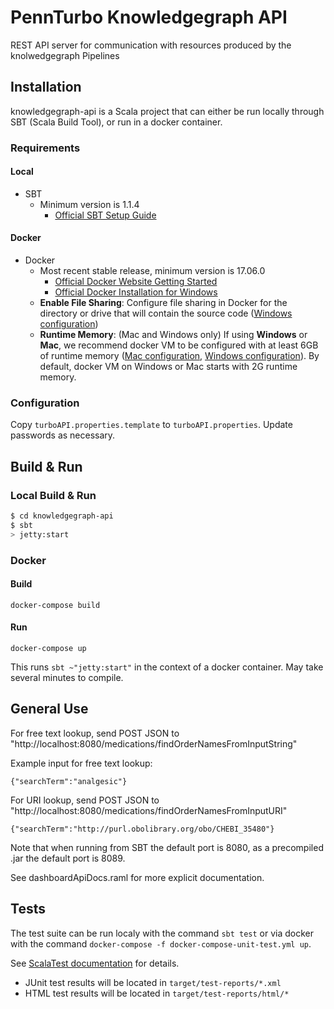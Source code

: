 # PennTurbo Knowledgegraph API #

REST API server for communication with resources produced by the knolwedgegraph Pipelines

## Installation ##
knowledgegraph-api is a Scala project that can either be run locally through SBT (Scala Build Tool), or run in a docker container.

### Requirements ###
#### Local
- SBT 
	- Minimum version is 1.1.4
		- [Official SBT Setup Guide](https://www.scala-sbt.org/release/docs/Setup.html)

#### Docker
- Docker
    - Most recent stable release, minimum version is 17.06.0
      - [Official Docker Website Getting Started](https://docs.docker.com/engine/getstarted/step_one/)
      - [Official Docker Installation for Windows](https://docs.docker.com/docker-for-windows/install/)
    - **Enable File Sharing**:  Configure file sharing in Docker for the directory or drive that will contain the source code ([Windows configuration](https://docs.docker.com/docker-for-windows/#file-sharing))
    - **Runtime Memory**: (Mac and Windows only) If using **Windows** or **Mac**, we recommend docker VM to be configured with at least 6GB of runtime memory ([Mac configuration](https://docs.docker.com/docker-for-mac/#advanced), [Windows configuration](https://docs.docker.com/docker-for-windows/#advanced)).  By default, docker VM on Windows or Mac starts with 2G runtime memory.

### Configuration ###
Copy `turboAPI.properties.template` to `turboAPI.properties`.  Update passwords as necessary.


## Build & Run ##

### Local Build & Run ###
```sh
$ cd knowledgegraph-api
$ sbt
> jetty:start
```

### Docker ###
#### Build
```
docker-compose build
```


#### Run
```
docker-compose up
```

This runs `sbt ~"jetty:start"` in the context of a docker container.  May take several minutes to compile.

## General Use ##

For free text lookup, send POST JSON to "http://localhost:8080/medications/findOrderNamesFromInputString"

Example input for free text lookup:

    {"searchTerm":"analgesic"}

For URI lookup, send POST JSON to "http://localhost:8080/medications/findOrderNamesFromInputURI"

    {"searchTerm":"http://purl.obolibrary.org/obo/CHEBI_35480"}

Note that when running from SBT the default port is 8080, as a precompiled .jar the default port is 8089.

See dashboardApiDocs.raml for more explicit documentation.


## Tests ##
The test suite can be run localy with the command `sbt test` or via docker with the command `docker-compose -f docker-compose-unit-test.yml up`.

See [ScalaTest documentation](http://www.scalatest.org/user_guide/using_scalatest_with_sbt) for details.

- JUnit test results will be located in `target/test-reports/*.xml`
- HTML test results will be located in `target/test-reports/html/*`


